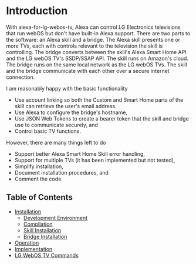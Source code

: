 # Introduction

With alexa-for-lg-webos-tv, Alexa can control LG Electronics televisions that run webOS but don't have built-in Alexa support. There are two parts to the software: an Alexa skill and a bridge. The Alexa skill presents one or more TVs, each with controls relevant to the television the skill is controlling. The bridge converts between the skill's Alexa Smart Home API and the LG webOS TV's SSDP/SSAP API. The skill runs on Amazon's cloud. The bridge runs on the same local network as the LG webOS TVs. The skill and the bridge communicate with each other over a secure internet connection.

I am reasonably happy with the basic functionality

- Use account linking so both the Custom and Smart Home parts of the skill can retrieve the user's email address.
- Use Alexa to configure the bridge's hostname,
- Use JSON Web Tokens to create a bearer token that the skill and bridge use to communicate securely, and
- Control basic TV functions.

However, there are many things left to do

- Support better Alexa Smart Home Skill error handling,
- Support for multiple TVs (it has been implemented but not tested),
- Simplify installation,
- Document installation procedures, and
- Comment the code.

## Table of Contents

- [Installation](./README.d/installation.md#installation)
  - [Development Environment](./README.d/installation.md#development-environment)
  - [Compilation](./README.d/installation.md#compilation)
  - [Skill Installation](./README.d/installation.md#skill-installation)
  - [Bridge Installation](./README.d/installation.md#bridge-installation)
- [Operation](./README.d/operation.md#operation)
- [Implementation](./README.d/implementation.md#implementation)
- [LG WebOS TV Commands](./README.d/lg-webos-tv-commands.md#lg-webos-tv-commands)